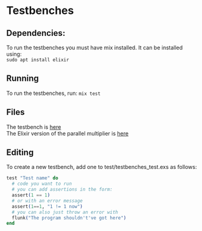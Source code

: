 # Testbenches

## Dependencies:
To run the testbenches you must have mix installed. It can be installed using:  
```sudo apt install elixir```  

## Running
To run the testbenches, run:
```mix test```

## Files
The testbench is [here](/test/testbenches_test.exs)  
The Elixir version of the parallel multiplier is [here](/lib/mul.ex)  

## Editing
To create a new testbench, add one to test/testbenches_test.exs as follows: 
```ex
test "Test name" do
  # code you want to run
  # you can add assertions in the form:
  assert(1 == 1)
  # or with an error message
  assert(1==1, "1 != 1 now")
  # you can also just throw an error with
  flunk("The program shouldn't've got here")
end
```
